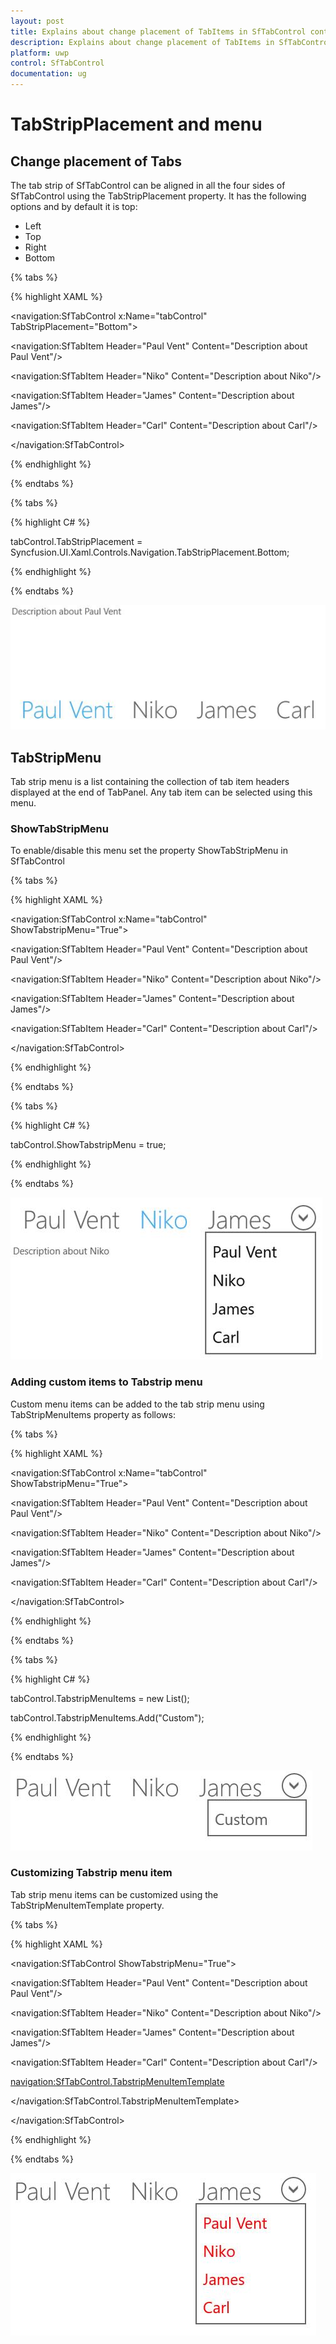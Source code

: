 ```yaml
---
layout: post
title: Explains about change placement of TabItems in SfTabControl control for UWP
description: Explains about change placement of TabItems in SfTabControl control for UWP
platform: uwp
control: SfTabControl
documentation: ug
---
```


# TabStripPlacement and menu

## Change placement of Tabs

The tab strip of SfTabControl can be aligned in all the four sides of SfTabControl using the TabStripPlacement property. It has the following options and by default it is top:

* Left
* Top
* Right
* Bottom

{% tabs %}

{% highlight XAML %}

<navigation:SfTabControl x:Name="tabControl" TabStripPlacement="Bottom">

<navigation:SfTabItem Header="Paul Vent" Content="Description about Paul Vent"/>

<navigation:SfTabItem Header="Niko" Content="Description about Niko"/>

<navigation:SfTabItem Header="James" Content="Description about James"/>

<navigation:SfTabItem Header="Carl" Content="Description about Carl"/>

</navigation:SfTabControl>


{% endhighlight %}

{% endtabs %}

{% tabs %}

{% highlight C# %}

tabControl.TabStripPlacement = Syncfusion.UI.Xaml.Controls.Navigation.TabStripPlacement.Bottom;


{% endhighlight %}

{% endtabs %}

![](TabStripPlacement-and-menu-images/TabStripPlacement-and-menu-img1.jpeg)


## TabStripMenu

Tab strip menu is a list containing the collection of tab item headers displayed at the end of TabPanel. Any tab item can be selected using this menu.

### ShowTabStripMenu

To enable/disable this menu set the property ShowTabStripMenu in SfTabControl

{% tabs %}

{% highlight XAML %}

<navigation:SfTabControl x:Name="tabControl" ShowTabstripMenu="True">

<navigation:SfTabItem Header="Paul Vent" Content="Description about Paul Vent"/>

<navigation:SfTabItem Header="Niko" Content="Description about Niko"/>

<navigation:SfTabItem Header="James" Content="Description about James"/>

<navigation:SfTabItem Header="Carl" Content="Description about Carl"/>

</navigation:SfTabControl>


{% endhighlight %}

{% endtabs %}

{% tabs %}

{% highlight C# %}

tabControl.ShowTabstripMenu = true;

{% endhighlight %}

{% endtabs %}

![](TabStripPlacement-and-menu-images/TabStripPlacement-and-menu-img2.jpeg)


### Adding custom items to Tabstrip menu

Custom menu items can be added to the tab strip menu using TabStripMenuItems property as follows:

{% tabs %}

{% highlight XAML %}

<navigation:SfTabControl x:Name="tabControl" ShowTabstripMenu="True">

<navigation:SfTabItem Header="Paul Vent" Content="Description about Paul Vent"/>

<navigation:SfTabItem Header="Niko" Content="Description about Niko"/>

<navigation:SfTabItem Header="James" Content="Description about James"/>

<navigation:SfTabItem Header="Carl" Content="Description about Carl"/>

</navigation:SfTabControl>


{% endhighlight %}


{% endtabs %}


{% tabs %}

{% highlight C# %}

tabControl.TabstripMenuItems = new List<object>();

tabControl.TabstripMenuItems.Add("Custom");


{% endhighlight %}

{% endtabs %}

![](TabStripPlacement-and-menu-images/TabStripPlacement-and-menu-img3.jpeg)


### Customizing Tabstrip menu item

Tab strip menu items can be customized using the TabStripMenuItemTemplate property. 

{% tabs %}

{% highlight XAML %}

<navigation:SfTabControl ShowTabstripMenu="True">

<navigation:SfTabItem Header="Paul Vent" Content="Description about Paul Vent"/>

<navigation:SfTabItem Header="Niko" Content="Description about Niko"/>

<navigation:SfTabItem Header="James" Content="Description about James"/>

<navigation:SfTabItem Header="Carl" Content="Description about Carl"/>

<navigation:SfTabControl.TabstripMenuItemTemplate>

<DataTemplate>

<TextBlock Text="{Binding}" Foreground="Red"/>

</DataTemplate>

</navigation:SfTabControl.TabstripMenuItemTemplate>

</navigation:SfTabControl>


{% endhighlight %}


{% endtabs %}

![](TabStripPlacement-and-menu-images/TabStripPlacement-and-menu-img4.jpeg)


